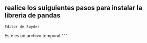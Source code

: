 ## realice los suiguientes pasos para instalar la libreria de pandas

```
Editor de Spyder
```

Este es un archivo temporal
"""

